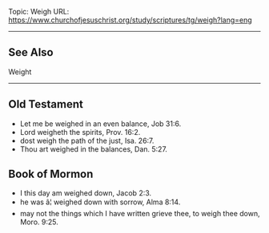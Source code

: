 Topic: Weigh
URL: https://www.churchofjesuschrist.org/study/scriptures/tg/weigh?lang=eng

---

## See Also

Weight

---

## Old Testament

- Let me be weighed in an even balance, Job 31:6.
- Lord weigheth the spirits, Prov. 16:2.
- dost weigh the path of the just, Isa. 26:7.
- Thou art weighed in the balances, Dan. 5:27.

## Book of Mormon

- I this day am weighed down, Jacob 2:3.
- he was â¦ weighed down with sorrow, Alma 8:14.
- may not the things which I have written grieve thee, to weigh thee down, Moro. 9:25.

